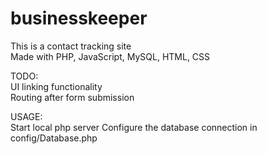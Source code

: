 # businesskeeper
This is a contact tracking site <br>
Made with PHP, JavaScript, MySQL, HTML, CSS

TODO: <br>
UI linking functionality <br>
Routing after form submission

USAGE: <br>
Start local php server
Configure the database connection in config/Database.php
